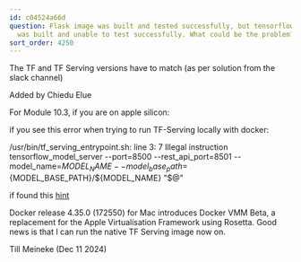 ```yaml
---
id: c04524a66d
question: Flask image was built and tested successfully, but tensorflow serving image
  was built and unable to test successfully. What could be the problem?
sort_order: 4250
---
```


The TF and TF Serving versions have to match (as per solution from the slack channel)

Added by Chiedu Elue

For Module 10.3, if you are on apple silicon:

if you see this error when trying to run TF-Serving locally with docker:

/usr/bin/tf_serving_entrypoint.sh: line 3:     7 Illegal instruction     tensorflow_model_server --port=8500 --rest_api_port=8501 --model_name=${MODEL_NAME} --model_base_path=${MODEL_BASE_PATH}/${MODEL_NAME} "$@"

if found this [hint](https://github.com/tensorflow/serving/issues/1816#issuecomment-2445056791)

Docker release 4.35.0 (172550) for Mac introduces Docker VMM Beta, a replacement for the Apple Virtualisation Framework using Rosetta. Good news is that I can run the native TF Serving image now on.

Till Meineke (Dec 11 2024)

